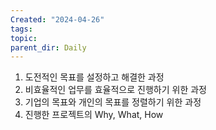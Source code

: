 ```yaml
---
Created: "2024-04-26"
tags: 
topic: 
parent_dir: Daily
---
```

1) 도전적인 목표를 설정하고 해결한 과정 
2) 비효율적인 업무를 효율적으로 진행하기 위한 과정 
3) 기업의 목표와 개인의 목표를 정렬하기 위한 과정 
4) 진행한 프로젝트의 Why, What, How